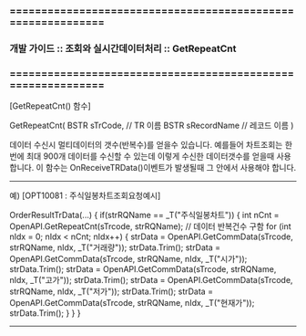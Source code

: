 ### ============================================================
### 개발 가이드 :: 조회와 실시간데이터처리 :: GetRepeatCnt
### ============================================================



[GetRepeatCnt() 함수]

GetRepeatCnt(
BSTR sTrCode, // TR 이름
BSTR sRecordName // 레코드 이름
)

데이터 수신시 멀티데이터의 갯수(반복수)를 얻을수 있습니다.
예를들어 차트조회는 한번에 최대 900개 데이터를 수신할 수 있는데
이렇게 수신한 데이터갯수를 얻을때 사용합니다.
이 함수는 OnReceiveTRData()이벤트가 발생될때 그 안에서 사용해야 합니다.

------------------------------------------------------------------------------------------------------------------------------------

예)
[OPT10081 : 주식일봉차트조회요청예시]

OrderResultTrData(...)
{
  if(strRQName == _T("주식일봉차트"))
  {
    int nCnt = OpenAPI.GetRepeatCnt(sTrcode, strRQName);		// 데이터 반복건수 구함
    for (int nIdx = 0; nIdx < nCnt; nIdx++)
    {
      strData = OpenAPI.GetCommData(sTrcode, strRQName, nIdx, _T("거래량"));   strData.Trim();
      strData = OpenAPI.GetCommData(sTrcode, strRQName, nIdx, _T("시가"));   strData.Trim();
      strData = OpenAPI.GetCommData(sTrcode, strRQName, nIdx, _T("고가"));   strData.Trim();
      strData = OpenAPI.GetCommData(sTrcode, strRQName, nIdx, _T("저가"));   strData.Trim();
      strData = OpenAPI.GetCommData(sTrcode, strRQName, nIdx, _T("현재가"));   strData.Trim();
    }
  }
}

------------------------------------------------------------------------------------------------------------------------------------
